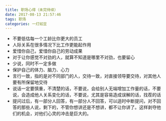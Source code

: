 ```yaml
---
title: 职场心得（未完待续）
date: 2017-08-13 21:57:46
tags: 职场
categories: 一灯如豆
---
```


- 不要低估每一个工龄比你更大的员工
- 人际关系在很多情况下比工作更能起作用
- 爱惜你自己，爱惜你自己的劳动成果
- 对于让你感觉不对劲的人，就算不知道是哪里不对劲，也要留心
- 少说，同时不一定多做
- 保护自己的体力、脑力、心力
- 言行一致，指的是对不同部门的人，交待一致，对直接领导要交待，对其他人要有所保留地交待
- 说话一定要慎重，不清楚的话，不要说，会给别人无端增加工作量的话，不要说，会造成他人关系变化的话，不要说，尤其是容易造成误解的话，找茬的话
- 提问过后，有一部分人回答，有一部分人不回答，可以适时中断提问，对不回答的那些人说，剩下的，不管你想讲还是不想讲，都不让你讲了。这样剥夺他们的机会，对他们心灵的冲击是巨大的。